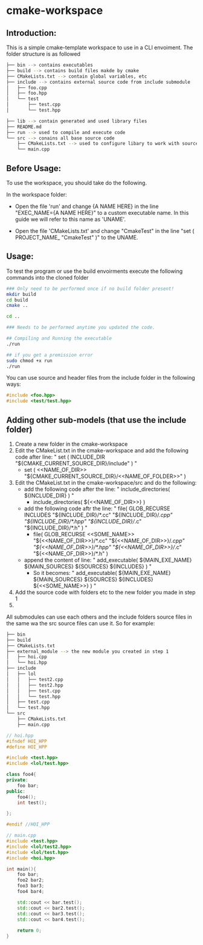 # cmake-workspace

## Introduction:
This is a simple cmake-template workspace to use in a CLI envoiment. The folder structure is as followed
```bash
├── bin --> contains executables
├── build --> contains build files makde by cmake 
├── CMakeLists.txt --> contain global variables, etc
├── include --> contains external source code from include submodule
│   ├── foo.cpp
│   ├── foo.hpp
│   └── test
│       ├── test.cpp
│       └── test.hpp

├── lib --> contain generated and used library files
├── README.md
├── run --> used to compile and execute code
└── src --> conains all base source code
    ├── CMakeLists.txt --> used to configure libary to work with source code 
    └── main.cpp
```

## Before Usage:

To use the workspace, you should take do the following. 

In the workspace folder: 
- Open the file 'run' and change {A NAME HERE} in the line "EXEC_NAME={A NAME HERE}"
to a custom executable name. In this guide we will refer to this name as 'UNAME'.

- Open the file 'CMakeLists.txt' and change "CmakeTest" in the line "set ( PROJECT_NAME_ "CmakeTest" )" to the UNAME.


## Usage:
To test the program or use the build envoirments execute the following commands into the cloned folder

```bash
### Only need to be performed once if no build folder present!
mkdir build
cd build 
cmake ..

cd ..

### Needs to be performed anytime you updated the code. 

## Compiling and Running the executable 
./run 

## if you get a premission error 
sudo chmod +x run
./run

```

You can use source and header files from the include folder in the following ways:
```c++
#include <foo.hpp>
#include <test/test.hpp>
```


## Adding other sub-models (that use the include folder)
1. Create a new folder in the cmake-workspace
2. Edit the CMakeList.txt in the cmake-workspace and add the following code after line: " set ( INCLUDE_DIR "${CMAKE_CURRENT_SOURCE_DIR}/include" ) " 
   - set ( <<NAME_OF_DIR>> "${CMAKE_CURRENT_SOURCE_DIR}/<<NAME_OF_FOLDER>>" )
3. Edit the CMakeList.txt in the cmake-workspace/src and do the following:
   - add the following code after the line: " include_directories( ${INCLUDE_DIR} ) "
       - include_directories( ${<<NAME_OF_DIR>>} )
   - add the following code aftr the line: " file( GLOB_RECURSE INCLUDES "${INCLUDE_DIR}/*.cc" "${INCLUDE_DIR}/*.cpp" "${INCLUDE_DIR}/*.hpp" "${INCLUDE_DIR}/*.c" "${INCLUDE_DIR}/*.h" ) "
       - file( GLOB_RECURSE <<SOME_NAME>> "${<<NAME_OF_DIR>>}/*.cc" "${<<NAME_OF_DIR>>}/*.cpp" "${<<NAME_OF_DIR>>}/*.hpp" "${<<NAME_OF_DIR>>}/*.c" "${<<NAME_OF_DIR>>}/*.h" ) 
   - append the content of line: " add_executable( ${MAIN_EXE_NAME} ${MAIN_SOURCES} ${SOURCES} ${INCLUDES} ) "
       - So it becomes: " add_executable( ${MAIN_EXE_NAME} ${MAIN_SOURCES} ${SOURCES} ${INCLUDES} ${<<SOME_NAME>>} ) "
4. Add the source code with folders etc to the new folder you made in step 1
5. 

All submodules can use each others and the include folders source files in the same wa the src source files can use it. 
So for example:

```bash
├── bin
├── build
├── CMakeLists.txt
├── external_module --> the new module you created in step 1
│   ├── hoi.cpp
│   └── hoi.hpp
├── include
│   ├── lol
│   │   ├── test2.cpp
│   │   ├── test2.hpp
│   │   ├── test.cpp
│   │   └── test.hpp
│   ├── test.cpp
│   └── test.hpp
└── src
    ├── CMakeLists.txt
    ├── main.cpp

```

```c++
// hoi.hpp
#ifndef HOI_HPP
#define HOI_HPP

#include <test.hpp>
#include <lol/test.hpp>

class foo4{
private:
    foo bar;
public: 
    foo4();
    int test();

};

#endif //HOI_HPP

// main.cpp
#include <test.hpp>
#include <lol/test2.hpp>
#include <lol/test.hpp>
#include <hoi.hpp>

int main(){
    foo bar;
    foo2 bar2;
    foo3 bar3;
    foo4 bar4;

    std::cout << bar.test();
    std::cout << bar2.test();
    std::cout << bar3.test();
    std::cout << bar4.test();
    
    return 0;
}
``` 
